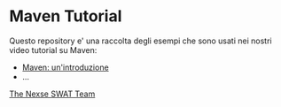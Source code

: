 Maven Tutorial
==============

Questo repository e' una raccolta degli esempi che sono usati nei nostri video tutorial su Maven:

* [Maven: un'introduzione](http://l.nexse.com/Ky5FVN)
* ...

[The Nexse SWAT Team](http://swat.nexse.com/)

